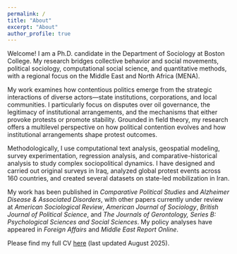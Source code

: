 ```yaml
---
permalink: /
title: "About"
excerpt: "About"
author_profile: true
---
```


Welcome! I am a Ph.D. candidate in the Department of Sociology at Boston College. My research bridges collective behavior and social movements, political sociology, computational social science, and quantitative methods, with a regional focus on the Middle East and North Africa (MENA).

My work examines how contentious politics emerge from the strategic interactions of diverse actors—state institutions, corporations, and local communities. I particularly focus on disputes over oil governance, the legitimacy of institutional arrangements, and the mechanisms that either provoke protests or promote stability. Grounded in field theory, my research offers a multilevel perspective on how political contention evolves and how institutional arrangements shape protest outcomes.

Methodologically, I use computational text analysis, geospatial modeling, survey experimentation, regression analysis, and comparative-historical analysis to study complex sociopolitical dynamics. I have designed and carried out original surveys in Iraq, analyzed global protest events across 160 countries, and created several datasets on state-led mobilization in Iran.

My work has been published in _Comparative Political Studies_ and _Alzheimer Disease & Associated Disorders_, with other papers currently under review at _American Sociological Review_, _American Journal of Sociology_, _British Journal of Political Science_, and _The Journals of Gerontology, Series B: Psychological Sciences and Social Sciences_. My policy analyses have appeared in _Foreign Affairs_ and _Middle East Report Online_.

Please find my full CV [here](/files/Khani_CV.pdf) (last updated August 2025).
